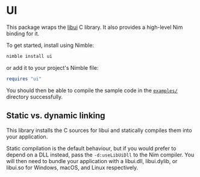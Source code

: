 # UI

This package wraps the [libui](https://github.com/andlabs/libui) C library. It
also provides a high-level Nim binding for it.

To get started, install using Nimble:

```bash
nimble install ui
```

or add it to your project's Nimble file:

```nim
requires "ui"
```

You should then be able to compile the sample code in the
[``examples/``](https://github.com/nim-lang/ui/tree/master/examples)
directory successfully.

## Static vs. dynamic linking

This library installs the C sources for libui and statically compiles them
into your application.

Static compilation is the default behaviour, but if you would prefer to depend
on a DLL instead, pass the ``-d:useLibUiDll`` to the Nim compiler. You will
then need to bundle your application with a libui.dll, libui.dylib, or libui.so
for Windows, macOS, and Linux respectively.